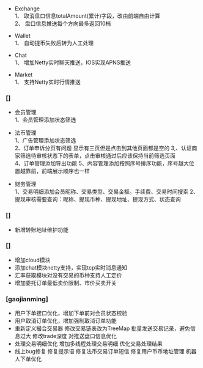 ### 
* Exchange  
    1、 取消盘口信息totalAmount(累计)字段，改由前端自由计算     
    2、 盘口信息推送每个方向最多返回10档

* Wallet     
    1、 自动提币失败后转为人工处理

* Chat  
    1、 增加Netty实时聊天推送，IOS实现APNS推送  

* Market    
    1、 支持Netty实时行情推送

 
### []
* 会员管理   
    1、会员管理添加状态筛选  

* 法币管理   
    1、广告管理添加状态筛选   
    2、订单申诉分页有问题   显示有三页但是点击到其他页面都是空的
    3,、认证商家筛选待审核状态下的表单，点击审核通过后应该保持当前筛选页面   
    4、订单管理添加导出功能
    5、内容管理添加按照序号排序功能，序号越大位置越靠前，前端展示顺序也一样

* 财务管理   
    1、交易明细添加会员昵称、交易类型、交易金额。手续费、交易时间搜索
    2、提现审核需要查询：昵称、提现币种、提现地址、提现方式、状态查询

### []
*  新增转账地址维护功能


###  []
* 增加cloud模块
* 添加chat模块netty支持，实现tcp实时消息通知
* 汇率获取模块对没有交易的币种支持人工定价
* 增加委托订单最低卖价限制、市价买卖开关
### [gaojianming]
* 用户下单接口优化，增加下单前对会员状态校验
* 用户取消订单优化，增加强制取消订单功能
* 重新定义撮合交易器
    修改交易链表改为TreeMap
    批量发送交易记录，避免信息过大
    修改trade深度
    对推送盘口信息优化
* 处理交易明细优化
    增加多线程处理交易明细
    优化交易处理结果
* 线上bug修复
    修复提示语
    修复法币交易订单短信
    修复用户币币地址管理
    机器人下单优化



